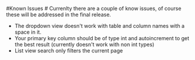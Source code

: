 #Known Issues #
Currenlty there are a couple of know issues, of course these will be addressed in the final release.

- The dropdown view doesn't work with table and column names with a space in it.
- Your primary key column should be of type int and autoincrement to get the best result (currently doesn't work with non int types)
- List view search only filters the current page
